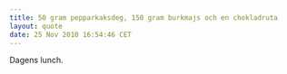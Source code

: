 ```yaml
---
title: 50 gram pepparkaksdeg, 150 gram burkmajs och en chokladruta
layout: quote
date: 25 Nov 2010 16:54:46 CET
---
```


Dagens lunch.